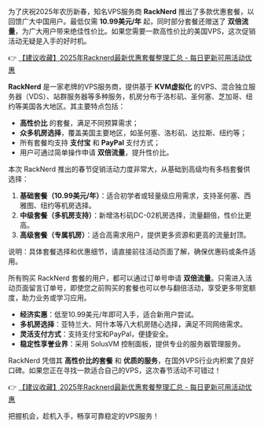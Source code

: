 
为了庆祝2025年农历新春，知名VPS服务商 **RackNerd** 推出了多款优惠套餐，以回馈广大中国用户。最低仅需 **10.99美元/年** 起，同时部分套餐还赠送了 **双倍流量**，为广大用户带来绝佳性价比。如果您需要一款高性价比的美国VPS，这次促销活动无疑是入手的好时机。

👉 [【建议收藏】2025年Racknerd最新优惠套餐整理汇总 - 每日更新可用活动优惠](https://bit.ly/Rack_Nerd)


**RackNerd** 是一家老牌的VPS服务商，提供基于 **KVM虚拟化** 的VPS、混合独立服务器（VDS）、站群服务器等多种服务，机房分布于洛杉矶、圣何塞、芝加哥、纽约等美国各大地区。其主要特点包括：

- **高性价比** 的套餐，满足不同预算需求；
- **众多机房选择**，覆盖美国主要地区，如圣何塞、洛杉矶、达拉斯、纽约等；
- 所有套餐均支持 **支付宝** 和 **PayPal** 支付方式；
- 用户可通过简单操作申请 **双倍流量**，提升性价比。


本次 RackNerd 推出的春节促销活动力度非常大，从基础到高级均有多档套餐供选择：

1. **基础套餐（10.99美元/年）**：适合初学者或轻量级应用需求，支持圣何塞、西雅图、纽约等机房选择。
2. **中级套餐（多机房支持）**：新增洛杉矶DC-02机房选择，流量翻倍，性价比更高。
3. **高级套餐（专属机房）**：适合高需求用户，提供更多资源和更高的流量封顶。

说明：具体套餐选择和优惠细节，请直接前往活动页面了解，确保优惠码或条件适用。


所有购买 RackNerd 套餐的用户，都可以通过订单号申请 **双倍流量**。只需进入活动页面留言订单号，即使您之前购买的套餐也可以参与翻倍活动，享受更多带宽额度，助力业务或学习应用。


- **经济实惠**：低至10.99美元/年即可入手，适合新用户尝试。
- **多机房选择**：亚特兰大、阿什本等八大机房随心选择，满足不同网络需求。
- **灵活支付方式**：支持支付宝和PayPal，便捷安全。
- **稳定性享誉业界**：采用 SolusVM 控制面板，提供专业的服务器管理服务。

RackNerd 凭借其 **高性价比的套餐** 和 **优质的服务**，在国外VPS行业内积累了良好口碑。如果您正在寻找一款适合自己的VPS，这次春节活动不可错过！

👉 [【建议收藏】2025年Racknerd最新优惠套餐整理汇总 - 每日更新可用活动优惠](https://bit.ly/Rack_Nerd)

把握机会，趁机入手，畅享可靠稳定的VPS服务！
